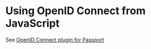 # Using OpenID Connect from JavaScript

See [OpenID Connect plugin for Passport](http://www.gluu.co/.qqh2)


